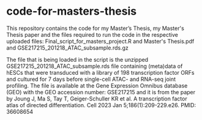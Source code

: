 # code-for-masters-thesis
This repository contains the code for my Master’s Thesis, my Master's Thesis paper and the files required to run the code in the respective uploaded files:
Final_script_for_masters_project.R
and
Master's Thesis.pdf
and
GSE217215_201218_ATAC_subsample.rds.gz

The file that is being loaded in the script is the unzipped GSE217215_201218_ATAC_subsample.rds file containing (meta)data of hESCs that were transduced with a library of 198 transcription factor ORFs and cultured for 7 days before single-cell ATAC- and RNA-seq joint profiling.
The file is available at the Gene Expression Omnibus database (GEO) with the GEO accession number: GSE217215  and it is from the paper by Joung J, Ma S, Tay T, Geiger-Schuller KR et al. A transcription factor atlas of directed differentiation. Cell 2023 Jan 5;186(1):209-229.e26. PMID: 36608654
